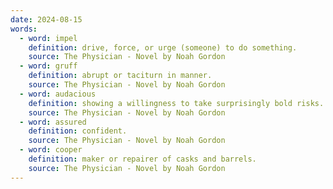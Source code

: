 ```yaml
---
date: 2024-08-15
words:
  - word: impel
    definition: drive, force, or urge (someone) to do something.
    source: The Physician - Novel by Noah Gordon
  - word: gruff
    definition: abrupt or taciturn in manner.
    source: The Physician - Novel by Noah Gordon
  - word: audacious
    definition: showing a willingness to take surprisingly bold risks.
    source: The Physician - Novel by Noah Gordon
  - word: assured
    definition: confident.
    source: The Physician - Novel by Noah Gordon
  - word: cooper
    definition: maker or repairer of casks and barrels.
    source: The Physician - Novel by Noah Gordon
---
```

